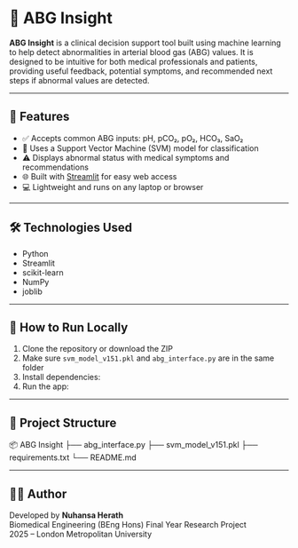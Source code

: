 # 🔬 ABG Insight

**ABG Insight** is a clinical decision support tool built using machine learning to help detect abnormalities in arterial blood gas (ABG) values. It is designed to be intuitive for both medical professionals and patients, providing useful feedback, potential symptoms, and recommended next steps if abnormal values are detected.

---

## 📌 Features

- ✅ Accepts common ABG inputs: pH, pCO₂, pO₂, HCO₃, SaO₂
- 🤖 Uses a Support Vector Machine (SVM) model for classification
- ⚠️ Displays abnormal status with medical symptoms and recommendations
- 🌐 Built with [Streamlit](https://streamlit.io) for easy web access
- 💻 Lightweight and runs on any laptop or browser

---

## 🛠 Technologies Used

- Python
- Streamlit
- scikit-learn
- NumPy
- joblib

---

## 🚀 How to Run Locally

1. Clone the repository or download the ZIP
2. Make sure `svm_model_v151.pkl` and `abg_interface.py` are in the same folder
3. Install dependencies:
4. Run the app:

---

## 📁 Project Structure
📦 ABG Insight
├── abg_interface.py
├── svm_model_v151.pkl
├── requirements.txt
└── README.md

---

## 👩‍⚕️ Author

Developed by **Nuhansa Herath**  
Biomedical Engineering (BEng Hons) Final Year Research Project  
2025 – London Metropolitan University





